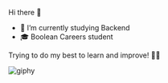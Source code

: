 Hi there 👋

- 📖 I’m currently studying Backend
- 🎓 Boolean Careers student

Trying to do my best to learn and improve! 💪🏻


![giphy](https://user-images.githubusercontent.com/73042051/123301379-e18ed680-d51b-11eb-8952-decc9259630d.gif)

